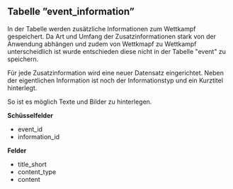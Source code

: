 ## Tabelle ”event_information”

In der Tabelle werden zusätzliche Informationen zum Wettkampf gespeichert. Da Art und Umfang der Zusatzinformationen stark von der Anwendung abhängen und zudem von Wettkmapf zu Wettkampf unterscheidlich ist wurde entschieden diese nicht in der Tabelle "event" zu speichern.

Für jede Zusatzinformation wird eine neuer Datensatz eingerichtet. Neben der eigentlichen Information ist noch der Informationstyp und ein Kurztitel hinterlegt.

So ist es möglich Texte und Bilder zu hinterlegen.

**Schüsselfelder**

* event_id
* information_id

**Felder**

* title_short
* content_type
* content
